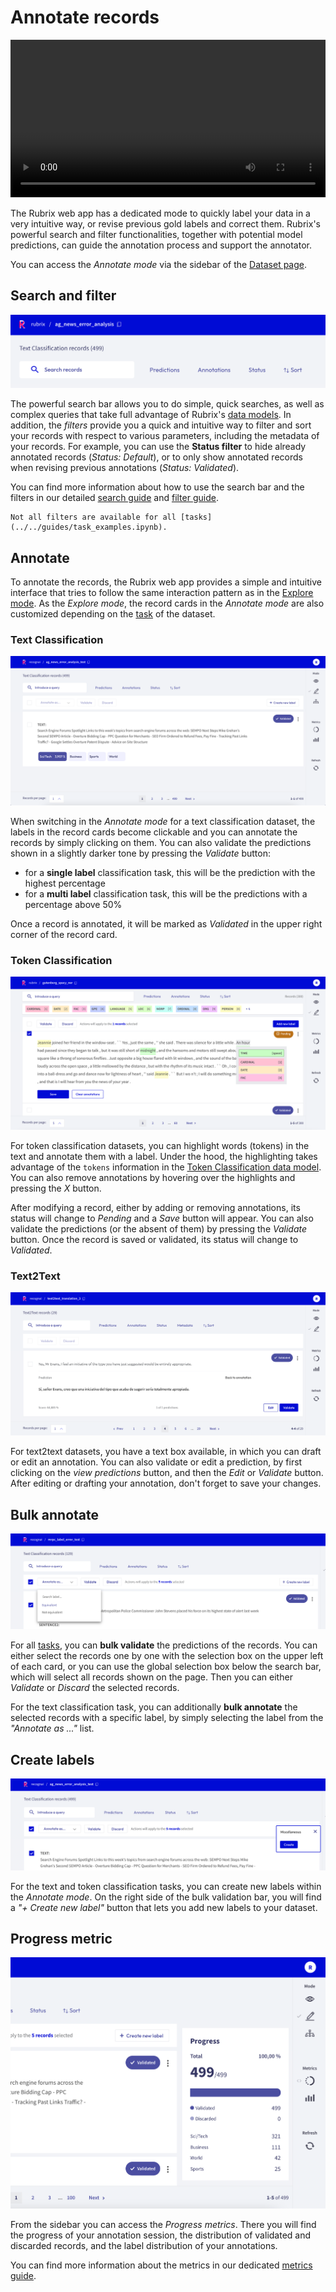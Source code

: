 # Annotate records

<video width="100%" controls><source src="../../_static/reference/webapp/annotation_mode.mp4" type="video/mp4"></video>

The Rubrix web app has a dedicated mode to quickly label your data in a very intuitive way, or revise previous gold labels and correct them.
Rubrix's powerful search and filter functionalities, together with potential model predictions, can guide the annotation process and support the annotator.

You can access the _Annotate mode_ via the sidebar of the [Dataset page](dataset.md).

## Search and filter

![Search and filter for annotation view](../../_static/reference/webapp/filters_all.png)

The powerful search bar allows you to do simple, quick searches, as well as complex queries that take full advantage of Rubrix's [data models](../python/python_client.rst#module-rubrix.client.models).
In addition, the _filters_ provide you a quick and intuitive way to filter and sort your records with respect to various parameters, including the metadata of your records.
For example, you can use the **Status filter** to hide already annotated records (_Status: Default_), or to only show annotated records when revising previous annotations (_Status: Validated_).

You can find more information about how to use the search bar and the filters in our detailed [search guide](search_records.md) and [filter guide](filter_records.md).

```{note}
Not all filters are available for all [tasks](../../guides/task_examples.ipynb).
```

## Annotate

To annotate the records, the Rubrix web app provides a simple and intuitive interface that tries to follow the same interaction pattern as in the [Explore mode](explore_records.md).
As the _Explore mode_, the record cards in the _Annotate mode_ are also customized depending on the [task](../../guides/task_examples.ipynb) of the dataset.

### Text Classification

![Multilabel card, validated](../../_static/reference/webapp/textclassification_multilabel.png)

When switching in the _Annotate mode_ for a text classification dataset, the labels in the record cards become clickable and you can annotate the records by simply clicking on them.
You can also validate the predictions shown in a slightly darker tone by pressing the _Validate_ button:

- for a **single label** classification task, this will be the prediction with the highest percentage
- for a **multi label** classification task, this will be the predictions with a percentage above 50%

Once a record is annotated, it will be marked as _Validated_ in the upper right corner of the record card.

### Token Classification

![Annotate mode for the Token Classification task](../../_static/reference/webapp/annotation_ner.png)

For token classification datasets, you can highlight words (tokens) in the text and annotate them with a label.
Under the hood, the highlighting takes advantage of the `tokens` information in the [Token Classification data model](../python/python_client.rst#rubrix.client.models.TokenClassificationRecord).
You can also remove annotations by hovering over the highlights and pressing the _X_ button.

After modifying a record, either by adding or removing annotations, its status will change to _Pending_ and a _Save_ button will appear.
You can also validate the predictions (or the absent of them) by pressing the _Validate_ button.
Once the record is saved or validated, its status will change to _Validated_.

### Text2Text

![Text2Text View](../../_static/reference/webapp/text2text_annotation.png)

For text2text datasets, you have a text box available, in which you can draft or edit an annotation.
You can also validate or edit a prediction, by first clicking on the _view predictions_ button, and then the _Edit_ or _Validate_ button.
After editing or drafting your annotation, don't forget to save your changes.

## Bulk annotate

![Bulk annotation bar](../../_static/reference/webapp/bulk_annotate.png)

For all [tasks](../../guides/task_examples.ipynb), you can **bulk validate** the predictions of the records.
You can either select the records one by one with the selection box on the upper left of each card, or you can use the global selection box below the search bar, which will select all records shown on the page.
Then you can either _Validate_ or _Discard_ the selected records.

For the text classification task, you can additionally **bulk annotate** the selected records with a specific label, by simply selecting the label from the _"Annotate as ..."_ list.

## Create labels

![Create new label](../../_static/reference/webapp/create_newlabel.png)

For the text and token classification tasks, you can create new labels within the _Annotate mode_.
On the right side of the bulk validation bar, you will find a _"+ Create new label"_ button that lets you add new labels to your dataset.

## Progress metric

![Progress bar](../../_static/reference/webapp/progress_bar.png)

From the sidebar you can access the _Progress metrics_.
There you will find the progress of your annotation session, the distribution of validated and discarded records, and the label distribution of your annotations.

You can find more information about the metrics in our dedicated [metrics guide](view_dataset_metrics.md).
